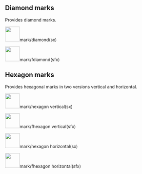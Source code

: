 
## Diamond marks
Provides diamond marks.

<img src="../../assets//markdiamond(sx).svg" width="48">mark/diamond(sx)

<img src="../../assets//markfdiamond(sfx).svg" width="48">mark/fdiamond(sfx)

## Hexagon marks
Provides hexagonal marks in two versions vertical and horizontal.

<img src="../../assets//markhexagon vertical(sx).svg" width="48">mark/hexagon vertical(sx)

<img src="../../assets//markfhexagon vertical(sfx).svg" width="48">mark/fhexagon vertical(sfx)

<img src="../../assets//markhexagon horizontal(sx).svg" width="48">mark/hexagon horizontal(sx)

<img src="../../assets//markfhexagon horizontal(sfx).svg" width="48">mark/fhexagon horizontal(sfx)
